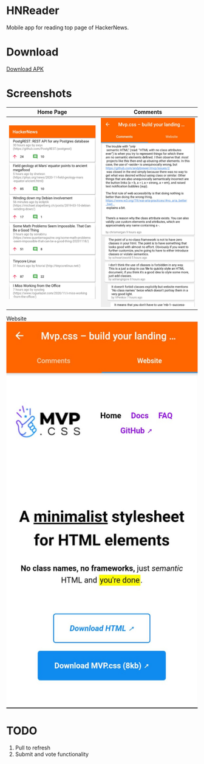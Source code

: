 # HNReader

Mobile app for reading top page of HackerNews.

# Download
[Download APK](https://github.com/athulp01/HNReader/releases/tag/v1.0.0)

# Screenshots

Home Page                  |  Comments
:-------------------------:|:-------------------------:
![](screenshots/home.jpeg) |  ![](screenshots/comments.jpeg)
Website
![](screenshots/website.jpeg)

# TODO
1. Pull to refresh
2. Submit and vote functionality
   
